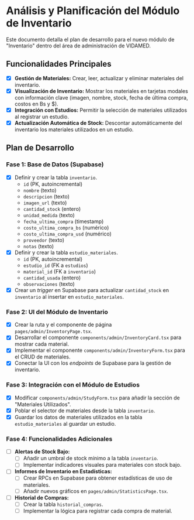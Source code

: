 # Análisis y Planificación del Módulo de Inventario

Este documento detalla el plan de desarrollo para el nuevo módulo de "Inventario" dentro del área de administración de VIDAMED.

## Funcionalidades Principales

- [x] **Gestión de Materiales:** Crear, leer, actualizar y eliminar materiales del inventario.
- [x] **Visualización de Inventario:** Mostrar los materiales en tarjetas modales con información clave (imagen, nombre, stock, fecha de última compra, costos en Bs y $).
- [x] **Integración con Estudios:** Permitir la selección de materiales utilizados al registrar un estudio.
- [x] **Actualización Automática de Stock:** Descontar automáticamente del inventario los materiales utilizados en un estudio.

## Plan de Desarrollo

### Fase 1: Base de Datos (Supabase)

- [x] Definir y crear la tabla `inventario`.
  - `id` (PK, autoincremental)
  - `nombre` (texto)
  - `descripcion` (texto)
  - `imagen_url` (texto)
  - `cantidad_stock` (entero)
  - `unidad_medida` (texto)
  - `fecha_ultima_compra` (timestamp)
  - `costo_ultima_compra_bs` (numérico)
  - `costo_ultima_compra_usd` (numérico)
  - `proveedor` (texto)
  - `notas` (texto)
- [x] Definir y crear la tabla `estudio_materiales`.
  - `id` (PK, autoincremental)
  - `estudio_id` (FK a `estudios`)
  - `material_id` (FK a `inventario`)
  - `cantidad_usada` (entero)
  - `observaciones` (texto)
- [x] Crear un *trigger* en Supabase para actualizar `cantidad_stock` en `inventario` al insertar en `estudio_materiales`.

### Fase 2: UI del Módulo de Inventario

- [x] Crear la ruta y el componente de página `pages/admin/InventoryPage.tsx`.
- [x] Desarrollar el componente `components/admin/InventoryCard.tsx` para mostrar cada material.
- [x] Implementar el componente `components/admin/InventoryForm.tsx` para el CRUD de materiales.
- [x] Conectar la UI con los *endpoints* de Supabase para la gestión de inventario.

### Fase 3: Integración con el Módulo de Estudios

- [x] Modificar `components/admin/StudyForm.tsx` para añadir la sección de "Materiales Utilizados".
- [x] Poblar el selector de materiales desde la tabla `inventario`.
- [x] Guardar los datos de materiales utilizados en la tabla `estudio_materiales` al guardar un estudio.

### Fase 4: Funcionalidades Adicionales

- [ ] **Alertas de Stock Bajo:**
  - [ ] Añadir un umbral de stock mínimo a la tabla `inventario`.
  - [ ] Implementar indicadores visuales para materiales con stock bajo.
- [ ] **Informes de Inventario en Estadísticas:**
  - [ ] Crear RPCs en Supabase para obtener estadísticas de uso de materiales.
  - [ ] Añadir nuevos gráficos en `pages/admin/StatisticsPage.tsx`.
- [ ] **Historial de Compras:**
  - [ ] Crear la tabla `historial_compras`.
  - [ ] Implementar la lógica para registrar cada compra de material.